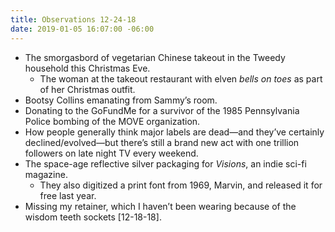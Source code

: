 ```yaml
---
title: Observations 12-24-18
date: 2019-01-05 16:07:00 -06:00
---
```


- The smorgasbord of vegetarian Chinese takeout in the Tweedy household this Christmas Eve.
	- The woman at the takeout restaurant with elven *bells on toes* as part of her Christmas outfit.
- Bootsy Collins emanating from Sammy’s room.
- Donating to the GoFundMe for a survivor of the 1985 Pennsylvania Police bombing of the MOVE organization.
- How people generally think major labels are dead—and they’ve certainly declined/evolved—but there’s still a brand new act with one trillion followers on late night TV every weekend.
- The space-age reflective silver packaging for *Visions*, an indie sci-fi magazine.
	- They also digitized a print font from 1969, Marvin, and released it for free last year.
- Missing my retainer, which I haven’t been wearing because of the wisdom teeth sockets [12-18-18].